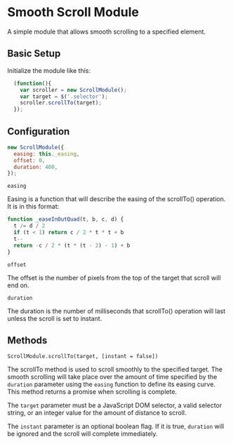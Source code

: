 # Smooth Scroll Module

A simple module that allows smooth scrolling to a specified element.

## Basic Setup

Initialize the module like this:

```javascript
  (function(){
    var scroller = new ScrollModule();
    var target = $('.selector');
    scroller.scrollTo(target);
  });
```

## Configuration
```javascript
new ScrollModule({
  easing: this._easing,
  offset: 0,
  duration: 400,
});
```

`easing`

Easing is a function that will describe the easing of the scrollTo() operation. It is in this format:

```javascript
function _easeInOutQuad(t, b, c, d) {
  t /= d / 2
  if (t < 1) return c / 2 * t * t + b
  t--
  return -c / 2 * (t * (t - 2) - 1) + b
}
```

`offset`

The offset is the number of pixels from the top of the target that scroll will end on.

`duration`

The duration is the number of milliseconds that scrollTo() operation will last unless the scroll is set to instant.

## Methods

`ScrollModule.scrollTo(target, [instant = false])`

The scrollTo method is used to scroll smoothly to the specified target. The smooth scrolling will take place over the amount of time specified by the `duration` parameter using the `easing` function to define its easing curve. This method returns a promise when scrolling is complete.

The `target` parameter must be a JavaScript DOM selector, a valid selector string, or an integer value for the amount of distance to scroll.

The `instant` parameter is an optional boolean flag. If it is true, `duration` will be ignored and the scroll will complete immediately.
